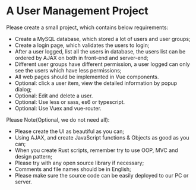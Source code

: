 # A User Management Project

Please create a small project, which contains below requirements:

- Create a MySQL database, which stored a lot of users and user groups;
- Create a login page, which validates  the  users to login;
- After a user logged, list all the users in database, the users list can be ordered by AJAX on both in front-end and server-end;
- Different user groups have different permission, a user logged can only see  the users which have less permissions;
- All web pages should be implemented in Vue components.
- Optional: click a user item, view the detailed information by popup dialog;
- Optional: Edit and delete a user.
- Optional: Use less or sass, es6 or typescript.
- Optional: Use Vuex and vue-router.
 
Please Note(Optional, we do not need all):

- Please create the UI as beautiful as you can;
- Using AJAX, and create JavaScript functions & Objects as good as you can;
- When you create Rust scripts, remember try to use OOP, MVC and design pattern;
- Please try with any open source library if necessary;
- Comments and file names should be in English;
- Please make sure the source code can be easily deployed to our PC or server.
